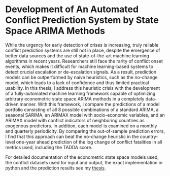 # Development of An Automated Conflict Prediction System by State Space ARIMA Methods

While the urgency for early detection of crises is increasing, truly reliable conflict prediction systems are still not in place, despite the emergence of better data sources and the use of state-of-the-art machine learning algorithms in recent years. Researchers still face the rarity of conflict onset events, which makes it difficult for machine learning-based systems to detect crucial escalation or de-escalation signals. As a result, prediction models can be outperformed by naive heuristics, such as the no-change model, which leads to a lack of confidence and thus limited practical usability.
In this thesis, I address this heuristic crisis with the development of a fully-automated machine learning framework capable of optimizing arbitrary econometric state space ARIMA methods in a completely data-driven manner. With this framework, I compare the predictions of a model portfolio consisting of all 8 possible combinations of a standard ARIMA, a seasonal SARIMA, an ARIMAX model with socio-economic variables, and an ARIMAX model with conflict indicators of neighboring countries as exogenous predictors. In addition, each model is examined on a monthly and quarterly periodicity. By comparing the out-of-sample prediction errors, I find that this approach can beat the no-change heuristic in the country-level one-year ahead prediction of the log change of conflict fatalities in all metrics used, including the TADDA score.


For detailed documentation of the econometric state space models used, the conflict datasets used for input and output, the exact implementation in python and the prediction results see my [thesis](/doc/Development_of_an_Automated_Conflict_Prediction_System_by_State_Space_ARIMA_Methods.pdf "Bachelor's Thesis").